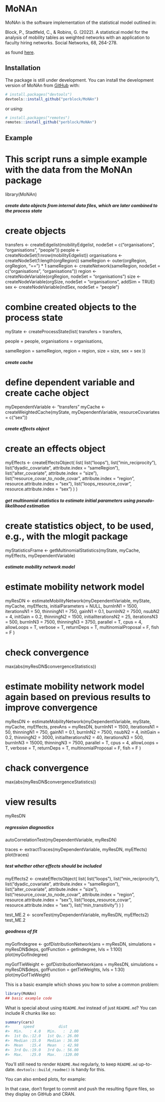 
<!-- README.md is generated from README.Rmd. Please edit that file -->

# MoNAn

<!-- badges: start -->
<!-- badges: end -->

MoNAn is the software implementation of the statistical model outlined
in:

Block, P., Stadtfeld, C., & Robins, G. (2022). A statistical model for
the analysis of mobility tables as weighted networks with an application
to faculty hiring networks. Social Networks, 68, 264-278.

as found
[here](https://www.sciencedirect.com/science/article/pii/S0378873321000654).

## Installation

The package is still under development. You can install the development
version of MoNAn from [GitHub](https://github.com/) with:

``` r
# install.packages("devtools")
devtools::install_github("perblock/MoNAn")
```

or using:

``` r
# install.packages("remotes")
remotes::install_github("perblock/MoNAn")
```

## Example

# This script runs a simple example with the data from the MoNAn package

library(MoNAn)

##### create data objects from internal data files, which are later combined to the process state

# create objects

transfers \<- createEdgelist(mobilityEdgelist, nodeSet =
c(“organisations”, “organisations”, “people”)) people \<-
createNodeSet(1:nrow(mobilityEdgelist)) organisations \<-
createNodeSet(1:length(orgRegion)) sameRegion \<- outer(orgRegion,
orgRegion, “==”) \* 1 sameRegion \<- createNetwork(sameRegion, nodeSet =
c(“organisations”, “organisations”)) region \<-
createNodeVariable(orgRegion, nodeSet = “organisations”) size \<-
createNodeVariable(orgSize, nodeSet = “organisations”, addSim = TRUE)
sex \<- createNodeVariable(indSex, nodeSet = “people”)

# combine created objects to the process state

myState \<- createProcessState(list( transfers = transfers,

people = people, organisations = organisations,

sameRegion = sameRegion, region = region, size = size, sex = sex ))

##### create cache

# define dependent variable and create cache object

myDependentVariable \<- “transfers” myCache \<-
createWeightedCache(myState, myDependentVariable, resourceCovariates =
c(“sex”))

##### create effects object

# create an effects object

myEffects \<- createEffectsObject( list( list(“loops”),
list(“min_reciprocity”), list(“dyadic_covariate”, attribute.index =
“sameRegion”), list(“alter_covariate”, attribute.index = “size”),
list(“resource_covar_to_node_covar”, attribute.index = “region”,
resource.attribute.index = “sex”), list(“loops_resource_covar”,
resource.attribute.index = “sex”) ) )

##### get multinomial statistics to estimate initial parameters using pseudo-likelihood estimation

# create statistics object, to be used, e.g., with the mlogit package

myStatisticsFrame \<- getMultinomialStatistics(myState, myCache,
myEffects, myDependentVariable)

##### estimate mobility network model

# estimate mobility network model

myResDN \<- estimateMobilityNetwork(myDependentVariable, myState,
myCache, myEffects, initialParameters = NULL, burnInN1 = 1500,
iterationsN1 = 50, thinningN1 = 750, gainN1 = 0.1, burnInN2 = 7500,
nsubN2 = 4, initGain = 0.2, thinningN2 = 1500, initialIterationsN2 = 25,
iterationsN3 = 500, burnInN3 = 7500, thinningN3 = 3750, parallel = T,
cpus = 4, allowLoops = T, verbose = T, returnDeps = T,
multinomialProposal = F, fish = F )

# check convergence

max(abs(myResDN\$convergenceStatistics))

# estimate mobility network model again based on previous results to improve convergence

myResDN \<- estimateMobilityNetwork(myDependentVariable, myState,
myCache, myEffects, prevAns = myResDN, burnInN1 = 1500, iterationsN1 =
50, thinningN1 = 750, gainN1 = 0.1, burnInN2 = 7500, nsubN2 = 4,
initGain = 0.2, thinningN2 = 3000, initialIterationsN2 = 40,
iterationsN3 = 500, burnInN3 = 15000, thinningN3 = 7500, parallel = T,
cpus = 4, allowLoops = T, verbose = T, returnDeps = T,
multinomialProposal = F, fish = F )

# chack convergence

max(abs(myResDN\$convergenceStatistics))

# view results

myResDN

##### regression diagnostics

autoCorrelationTest(myDependentVariable, myResDN)

traces \<- extractTraces(myDependentVariable, myResDN, myEffects)
plot(traces)

##### test whether other effects should be included

myEffects2 \<- createEffectsObject( list( list(“loops”),
list(“min_reciprocity”), list(“dyadic_covariate”, attribute.index =
“sameRegion”), list(“alter_covariate”, attribute.index = “size”),
list(“resource_covar_to_node_covar”, attribute.index = “region”,
resource.attribute.index = “sex”), list(“loops_resource_covar”,
resource.attribute.index = “sex”), list(“min_transitivity”) ) )

test_ME.2 \<- scoreTest(myDependentVariable, myResDN, myEffects2)
test_ME.2

##### goodness of fit

myGofIndegree \<- gofDistributionNetwork(ans = myResDN, simulations =
myResDN\$deps, gofFunction = getIndegree, lvls = 1:100)
plot(myGofIndegree)

myGofTieWeight \<- gofDistributionNetwork(ans = myResDN, simulations =
myResDN\$deps, gofFunction = getTieWeights, lvls = 1:30)
plot(myGofTieWeight)

This is a basic example which shows you how to solve a common problem:

``` r
library(MoNAn)
## basic example code
```

What is special about using `README.Rmd` instead of just `README.md`?
You can include R chunks like so:

``` r
summary(cars)
#>      speed           dist       
#>  Min.   : 4.0   Min.   :  2.00  
#>  1st Qu.:12.0   1st Qu.: 26.00  
#>  Median :15.0   Median : 36.00  
#>  Mean   :15.4   Mean   : 42.98  
#>  3rd Qu.:19.0   3rd Qu.: 56.00  
#>  Max.   :25.0   Max.   :120.00
```

You’ll still need to render `README.Rmd` regularly, to keep `README.md`
up-to-date. `devtools::build_readme()` is handy for this.

You can also embed plots, for example:

In that case, don’t forget to commit and push the resulting figure
files, so they display on GitHub and CRAN.
